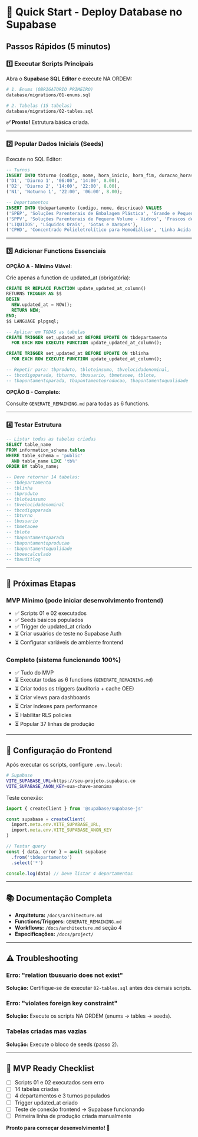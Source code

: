 # 🚀 Quick Start - Deploy Database no Supabase

## Passos Rápidos (5 minutos)

### 1️⃣ Executar Scripts Principais

Abra o **Supabase SQL Editor** e execute NA ORDEM:

```bash
# 1. Enums (OBRIGATÓRIO PRIMEIRO)
database/migrations/01-enums.sql

# 2. Tabelas (15 tabelas)
database/migrations/02-tables.sql
```

**✅ Pronto!** Estrutura básica criada.

---

### 2️⃣ Popular Dados Iniciais (Seeds)

Execute no SQL Editor:

```sql
-- Turnos
INSERT INTO tbturno (codigo, nome, hora_inicio, hora_fim, duracao_horas) VALUES
('D1', 'Diurno 1', '06:00', '14:00', 8.00),
('D2', 'Diurno 2', '14:00', '22:00', 8.00),
('N1', 'Noturno 1', '22:00', '06:00', 8.00);

-- Departamentos
INSERT INTO tbdepartamento (codigo, nome, descricao) VALUES
('SPEP', 'Soluções Parenterais de Embalagem Plástica', 'Grande e Pequeno Volume'),
('SPPV', 'Soluções Parenterais de Pequeno Volume - Vidros', 'Frascos de vidro'),
('LIQUIDOS', 'Líquidos Orais', 'Gotas e Xaropes'),
('CPHD', 'Concentrado Polieletrolítico para Hemodiálise', 'Linha Ácida e Básica');
```

---

### 3️⃣ Adicionar Functions Essenciais

**OPÇÃO A - Mínimo Viável:**

Crie apenas a function de updated_at (obrigatória):

```sql
CREATE OR REPLACE FUNCTION update_updated_at_column()
RETURNS TRIGGER AS $$
BEGIN
  NEW.updated_at = NOW();
  RETURN NEW;
END;
$$ LANGUAGE plpgsql;

-- Aplicar em TODAS as tabelas
CREATE TRIGGER set_updated_at BEFORE UPDATE ON tbdepartamento
  FOR EACH ROW EXECUTE FUNCTION update_updated_at_column();

CREATE TRIGGER set_updated_at BEFORE UPDATE ON tblinha
  FOR EACH ROW EXECUTE FUNCTION update_updated_at_column();

-- Repetir para: tbproduto, tbloteinsumo, tbvelocidadenominal,
-- tbcodigoparada, tbturno, tbusuario, tbmetaoee, tblote,
-- tbapontamentoparada, tbapontamentoproducao, tbapontamentoqualidade
```

**OPÇÃO B - Completo:**

Consulte `GENERATE_REMAINING.md` para todas as 6 functions.

---

### 4️⃣ Testar Estrutura

```sql
-- Listar todas as tabelas criadas
SELECT table_name
FROM information_schema.tables
WHERE table_schema = 'public'
  AND table_name LIKE 'tb%'
ORDER BY table_name;

-- Deve retornar 14 tabelas:
-- tbdepartamento
-- tblinha
-- tbproduto
-- tbloteinsumo
-- tbvelocidadenominal
-- tbcodigoparada
-- tbturno
-- tbusuario
-- tbmetaoee
-- tblote
-- tbapontamentoparada
-- tbapontamentoproducao
-- tbapontamentoqualidade
-- tboeecalculado
-- tbauditlog
```

---

## 📝 Próximas Etapas

### MVP Mínimo (pode iniciar desenvolvimento frontend)
- ✅ Scripts 01 e 02 executados
- ✅ Seeds básicos populados
- ✅ Trigger de updated_at criado
- ⏳ Criar usuários de teste no Supabase Auth
- ⏳ Configurar variáveis de ambiente frontend

### Completo (sistema funcionando 100%)
- ✅ Tudo do MVP
- ⏳ Executar todas as 6 functions (`GENERATE_REMAINING.md`)
- ⏳ Criar todos os triggers (auditoria + cache OEE)
- ⏳ Criar views para dashboards
- ⏳ Criar indexes para performance
- ⏳ Habilitar RLS policies
- ⏳ Popular 37 linhas de produção

---

## 🔧 Configuração do Frontend

Após executar os scripts, configure `.env.local`:

```bash
# Supabase
VITE_SUPABASE_URL=https://seu-projeto.supabase.co
VITE_SUPABASE_ANON_KEY=sua-chave-anonima
```

Teste conexão:

```typescript
import { createClient } from '@supabase/supabase-js'

const supabase = createClient(
  import.meta.env.VITE_SUPABASE_URL,
  import.meta.env.VITE_SUPABASE_ANON_KEY
)

// Testar query
const { data, error } = await supabase
  .from('tbdepartamento')
  .select('*')

console.log(data) // Deve listar 4 departamentos
```

---

## 📚 Documentação Completa

- **Arquitetura:** `/docs/architecture.md`
- **Functions/Triggers:** `GENERATE_REMAINING.md`
- **Workflows:** `/docs/architecture.md` seção 4
- **Especificações:** `/docs/project/`

---

## ⚠️ Troubleshooting

### Erro: "relation tbusuario does not exist"
**Solução:** Certifique-se de executar `02-tables.sql` antes dos demais scripts.

### Erro: "violates foreign key constraint"
**Solução:** Execute os scripts NA ORDEM (enums → tables → seeds).

### Tabelas criadas mas vazias
**Solução:** Execute o bloco de seeds (passo 2).

---

## 🎯 MVP Ready Checklist

- [ ] Scripts 01 e 02 executados sem erro
- [ ] 14 tabelas criadas
- [ ] 4 departamentos e 3 turnos populados
- [ ] Trigger updated_at criado
- [ ] Teste de conexão frontend → Supabase funcionando
- [ ] Primeira linha de produção criada manualmente

**Pronto para começar desenvolvimento! 🚀**
